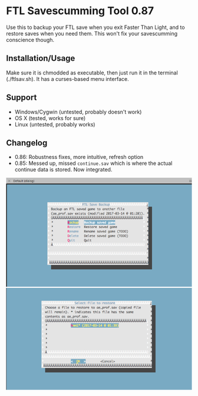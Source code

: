 # FTL Savescumming Tool 0.87
Use this to backup your FTL save when you exit Faster Than Light, and to restore saves when you need them. This won't fix your savescumming conscience though.

## Installation/Usage
Make sure it is chmodded as executable, then just run it in the terminal (./ftlsav.sh). It has a curses-based menu interface.

## Support
* Windows/Cygwin (untested, probably doesn't work)
* OS X (tested, works for sure)
* Linux (untested, probably works)

## Changelog
* 0.86: Robustness fixes, more intuitive, refresh option
* 0.85: Messed up, missed `continue.sav` which is where the actual continue data is stored. Now integrated.

![Screenshot 1](/screenshot1.png?raw=true "Screenshot 1")
![Screenshot 2](/screenshot2.png?raw=true "Screenshot 2")

